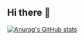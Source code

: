 ## Hi there 👋
[![Anurag's GitHub stats](https://github-readme-stats.vercel.app/api?username=ByeongJo-Park)](https://github.com/anuraghazra/github-readme-stats)
<!--
**ByeongJo-Park/ByeongJo-Park** is a ✨ _special_ ✨ repository because its `README.md` (this file) appears on your GitHub profile.

Here are some ideas to get you started:

- 🔭 I’m currently working on ...
- 🌱 I’m currently learning ...
- 👯 I’m looking to collaborate on ...
- 🤔 I’m looking for help with ...
- 💬 Ask me about ...
- 📫 How to reach me: ...
- 😄 Pronouns: ...
- ⚡ Fun fact: ...
-->
